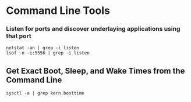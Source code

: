 # Command Line Tools

### **Listen for ports and discover underlaying applications using that port**

```text
netstat -an | grep -i listen
lsof -n -i:5556 | grep -i listen
```

## Get Exact Boot, Sleep, and Wake Times from the Command Line

```text
sysctl -a | grep kern.boottime
```







